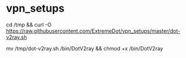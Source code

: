 # vpn_setups

cd /tmp && curl -O https://raw.githubusercontent.com/ExtremeDot/vpn_setups/master/dot-v2ray.sh

mv /tmp/dot-v2ray.sh /bin/DotV2ray && chmod +x /bin/DotV2ray
